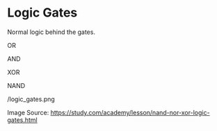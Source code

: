 # Logic Gates


Normal logic behind the gates.

OR 

AND

XOR

NAND


/logic_gates.png

Image Source: https://study.com/academy/lesson/nand-nor-xor-logic-gates.html
